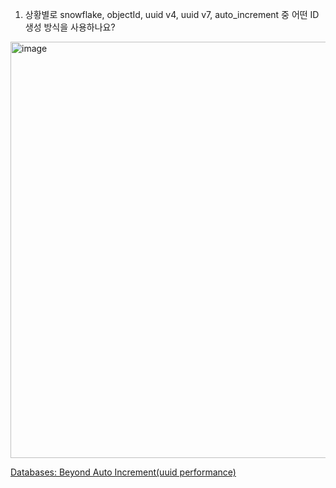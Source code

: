 1. 상황별로 snowflake, objectId, uuid v4, uuid v7, auto_increment 중 어떤 ID 생성 방식을 사용하나요?
<img width="814" height="666" alt="image" src="https://github.com/user-attachments/assets/ef479ada-14fc-4a02-a422-8d1bb71db197" />

[Databases: Beyond Auto Increment(uuid performance)](https://medium.com/@andrew_10845/databases-beyond-auto-increment-2101953fefc3)
